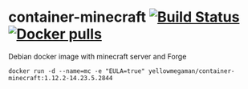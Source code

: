 # container-minecraft <a href="https://github.com/yellowmegaman/container-minecraft/actions"><img src="https://github.com/yellowmegaman/container-minecraft/workflows/container/badge.svg" alt="Build Status"></a> <a href="https://hub.docker.com/r/yellowmegaman/container-minecraft"><img src="https://img.shields.io/docker/pulls/yellowmegaman/container-minecraft?style=flat-square" alt="Docker pulls"></a>

Debian docker image with minecraft server and Forge

```
docker run -d --name=mc -e "EULA=true" yellowmegaman/container-minecraft:1.12.2-14.23.5.2844

```
